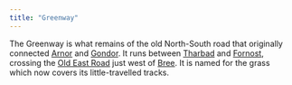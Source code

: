 ```yaml
---
title: "Greenway"
---
```


The Greenway is what remains of the old North-South road that originally
connected [Arnor](Arnor "wikilink") and [Gondor](Gondor "wikilink"). It
runs between [Tharbad](Tharbad "wikilink") and
[Fornost](Fornost "wikilink"), crossing the [Old East
Road](Old_East_Road "wikilink") just west of [Bree](Bree "wikilink"). It
is named for the grass which now covers its little-travelled tracks.